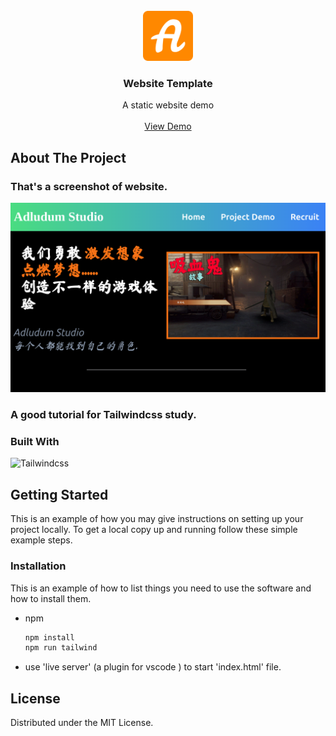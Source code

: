 
<!-- PROJECT LOGO -->
<br />
<div align="center">
  <a href="https://github.com/othneildrew/Best-README-Template">
    <img src="./logo.png" alt="Logo" width="80" height="80">
  </a>

  <h3 align="center">Website Template</h3>

  <p align="center">
    A static website demo 
    <br />
    <br />
    <a href="https://adludumstudios.com/">View Demo</a>
  </p>
</div>



<!-- ABOUT THE PROJECT -->
## About The Project

### That's a screenshot of website.
![Screen Shot](Screenshot.png)

### A good tutorial for Tailwindcss study.





### Built With 

![Tailwindcss](https://tailwindcss.com/_next/static/media/tailwindcss-logotype-white.944c5d0ef628083bb316f9b3d643385c86bcdb3d.svg)




<!-- GETTING STARTED -->
## Getting Started

This is an example of how you may give instructions on setting up your project locally.
To get a local copy up and running follow these simple example steps.

### Installation

This is an example of how to list things you need to use the software and how to install them.
* npm
  ```sh
  npm install
  npm run tailwind
  ```
* use 'live server' (a plugin for vscode ) to start 'index.html' file.



<!-- LICENSE -->
## License

Distributed under the MIT License. 




